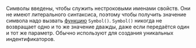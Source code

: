 Символы введены, чтобы служить нестроковыми именами свойств. Они не имеют литерального синтаксиса, поэтому чтобы получить значение символа надо вызвать [функцию](Функции.md) `Symbol()`.
`Symbol()` никогда не возвращает одно и то же значение дважды, даже если передаётся один и тот же параметр. Обычно используют для создания уникальных индентификаторов.